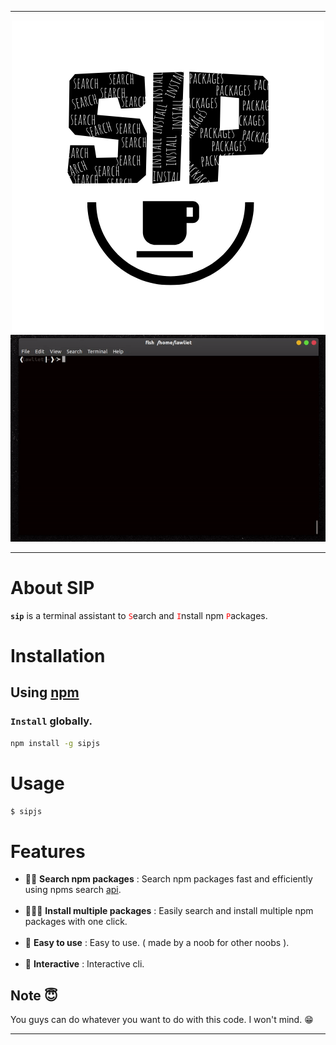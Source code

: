 

---
<p align = 'center'>
<img src='./assets/logo.png'></img>
    <img src='./assets/sip.gif'></img>
</p>

---

# About SIP
**`sip`** is a terminal assistant to <span style = 'color:red'>`S`</span>earch and <span style = 'color:red'>`I`</span>nstall npm <span style = 'color:red'>`P`</span>ackages.

# Installation
## Using [npm]('#')
### `Install` globally.
``` bash
npm install -g sipjs
```
# Usage
``` bash
$ sipjs
```


# Features
* 🕵‍♀️️ **Search npm packages** : Search npm packages fast and efficiently using npms search [api](https://api-docs.npms.io/).
<br><br>
* 👩‍👧‍👧️ **Install multiple packages** : Easily search and install multiple npm packages with one click.
<br><br>
* 👶️ **Easy to use** : Easy to use. ( made by a noob for other noobs ). 
<br><br>
* 🌌️ **Interactive** : Interactive cli.

## Note 😇️

You guys can do whatever you want to do with this code. I won't mind. 😁️

---